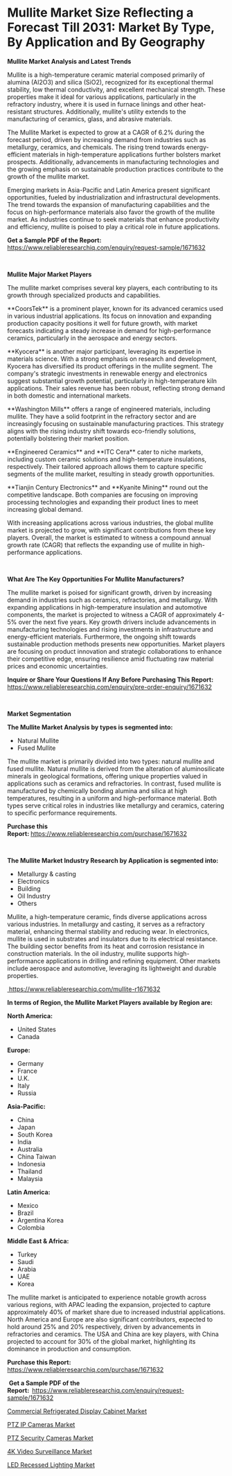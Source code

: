 <p><h1>Mullite Market Size Reflecting a Forecast Till 2031: Market By Type, By Application and By Geography</h1></p><p><strong>Mullite Market Analysis and Latest Trends</strong></p>
<p><p>Mullite is a high-temperature ceramic material composed primarily of alumina (Al2O3) and silica (SiO2), recognized for its exceptional thermal stability, low thermal conductivity, and excellent mechanical strength. These properties make it ideal for various applications, particularly in the refractory industry, where it is used in furnace linings and other heat-resistant structures. Additionally, mullite's utility extends to the manufacturing of ceramics, glass, and abrasive materials.</p><p>The Mullite Market is expected to grow at a CAGR of 6.2% during the forecast period, driven by increasing demand from industries such as metallurgy, ceramics, and chemicals. The rising trend towards energy-efficient materials in high-temperature applications further bolsters market prospects. Additionally, advancements in manufacturing technologies and the growing emphasis on sustainable production practices contribute to the growth of the mullite market.</p><p>Emerging markets in Asia-Pacific and Latin America present significant opportunities, fueled by industrialization and infrastructural developments. The trend towards the expansion of manufacturing capabilities and the focus on high-performance materials also favor the growth of the mullite market. As industries continue to seek materials that enhance productivity and efficiency, mullite is poised to play a critical role in future applications.</p></p>
<p><strong>Get a Sample PDF of the Report:&nbsp;</strong> <a href="https://www.reliableresearchiq.com/enquiry/request-sample/1671632?utm_campaign=1725&utm_medium=2&utm_source=Github&utm_content=ia&utm_term=19102024&utm_id=mullite">https://www.reliableresearchiq.com/enquiry/request-sample/1671632</a></p>
<p>&nbsp;</p>
<p><strong>Mullite Major Market Players</strong></p>
<p><p>The mullite market comprises several key players, each contributing to its growth through specialized products and capabilities. </p><p>**CoorsTek** is a prominent player, known for its advanced ceramics used in various industrial applications. Its focus on innovation and expanding production capacity positions it well for future growth, with market forecasts indicating a steady increase in demand for high-performance ceramics, particularly in the aerospace and energy sectors.</p><p>**Kyocera** is another major participant, leveraging its expertise in materials science. With a strong emphasis on research and development, Kyocera has diversified its product offerings in the mullite segment. The company's strategic investments in renewable energy and electronics suggest substantial growth potential, particularly in high-temperature kiln applications. Their sales revenue has been robust, reflecting strong demand in both domestic and international markets.</p><p>**Washington Mills** offers a range of engineered materials, including mullite. They have a solid footprint in the refractory sector and are increasingly focusing on sustainable manufacturing practices. This strategy aligns with the rising industry shift towards eco-friendly solutions, potentially bolstering their market position.</p><p>**Engineered Ceramics** and **ITC Cera** cater to niche markets, including custom ceramic solutions and high-temperature insulations, respectively. Their tailored approach allows them to capture specific segments of the mullite market, resulting in steady growth opportunities.</p><p>**Tianjin Century Electronics** and **Kyanite Mining** round out the competitive landscape. Both companies are focusing on improving processing technologies and expanding their product lines to meet increasing global demand.</p><p>With increasing applications across various industries, the global mullite market is projected to grow, with significant contributions from these key players. Overall, the market is estimated to witness a compound annual growth rate (CAGR) that reflects the expanding use of mullite in high-performance applications.</p></p>
<p>&nbsp;</p>
<p><strong>What Are The Key Opportunities For Mullite Manufacturers?</strong></p>
<p><p>The mullite market is poised for significant growth, driven by increasing demand in industries such as ceramics, refractories, and metallurgy. With expanding applications in high-temperature insulation and automotive components, the market is projected to witness a CAGR of approximately 4-5% over the next five years. Key growth drivers include advancements in manufacturing technologies and rising investments in infrastructure and energy-efficient materials. Furthermore, the ongoing shift towards sustainable production methods presents new opportunities. Market players are focusing on product innovation and strategic collaborations to enhance their competitive edge, ensuring resilience amid fluctuating raw material prices and economic uncertainties.</p></p>
<p><strong>Inquire or Share Your Questions If Any Before Purchasing This Report:</strong> <a href="https://www.reliableresearchiq.com/enquiry/pre-order-enquiry/1671632?utm_campaign=1725&utm_medium=2&utm_source=Github&utm_content=ia&utm_term=19102024&utm_id=mullite">https://www.reliableresearchiq.com/enquiry/pre-order-enquiry/1671632</a></p>
<p>&nbsp;</p>
<p><strong>Market Segmentation</strong></p>
<p><strong>The Mullite Market Analysis by types is segmented into:</strong></p>
<p><ul><li>Natural Mullite</li><li>Fused Mullite</li></ul></p>
<p><p>The mullite market is primarily divided into two types: natural mullite and fused mullite. Natural mullite is derived from the alteration of aluminosilicate minerals in geological formations, offering unique properties valued in applications such as ceramics and refractories. In contrast, fused mullite is manufactured by chemically bonding alumina and silica at high temperatures, resulting in a uniform and high-performance material. Both types serve critical roles in industries like metallurgy and ceramics, catering to specific performance requirements.</p></p>
<p><strong>Purchase this Report:&nbsp;</strong><a href="https://www.reliableresearchiq.com/purchase/1671632?utm_campaign=1725&utm_medium=2&utm_source=Github&utm_content=ia&utm_term=19102024&utm_id=mullite">https://www.reliableresearchiq.com/purchase/1671632</a></p>
<p>&nbsp;</p>
<p><strong>The Mullite Market Industry Research by Application is segmented into:</strong></p>
<p><ul><li>Metallurgy & casting</li><li>Electronics</li><li>Building</li><li>Oil Industry</li><li>Others</li></ul></p>
<p><p>Mullite, a high-temperature ceramic, finds diverse applications across various industries. In metallurgy and casting, it serves as a refractory material, enhancing thermal stability and reducing wear. In electronics, mullite is used in substrates and insulators due to its electrical resistance. The building sector benefits from its heat and corrosion resistance in construction materials. In the oil industry, mullite supports high-performance applications in drilling and refining equipment. Other markets include aerospace and automotive, leveraging its lightweight and durable properties.</p></p>
<p><a href="https://www.reliableresearchiq.com/mullite-r1671632?utm_campaign=1725&utm_medium=2&utm_source=Github&utm_content=ia&utm_term=19102024&utm_id=mullite">&nbsp;https://www.reliableresearchiq.com/mullite-r1671632</a></p>
<p><strong>In terms of Region, the Mullite Market Players available by Region are:</strong></p>
<p>
    <p> <strong> North America: </strong>
        <ul>
            <li>United States</li>
            <li>Canada</li>
        </ul>
        </p> 
    <p> <strong> Europe: </strong>
        <ul>
            <li>Germany</li>
            <li>France</li>
            <li>U.K.</li>
            <li>Italy</li>
            <li>Russia</li>
        </ul>
        </p> 
    <p> <strong> Asia-Pacific: </strong>
        <ul>
            <li>China</li>
            <li>Japan</li>
            <li>South Korea</li>
            <li>India</li>
            <li>Australia</li>
            <li>China Taiwan</li>
            <li>Indonesia</li>
            <li>Thailand</li>
            <li>Malaysia</li>
        </ul>
        </p> 
    <p> <strong> Latin America: </strong>
        <ul>
            <li>Mexico</li>
            <li>Brazil</li>
            <li>Argentina Korea</li>
            <li>Colombia</li>
        </ul>
        </p> 
    <p> <strong> Middle East & Africa: </strong>
        <ul>
            <li>Turkey</li>
            <li>Saudi</li>
            <li>Arabia</li>
            <li>UAE</li>
            <li>Korea</li>
        </ul>
    </p>
    </p>
<p><p>The mullite market is anticipated to experience notable growth across various regions, with APAC leading the expansion, projected to capture approximately 40% of market share due to increased industrial applications. North America and Europe are also significant contributors, expected to hold around 25% and 20% respectively, driven by advancements in refractories and ceramics. The USA and China are key players, with China projected to account for 30% of the global market, highlighting its dominance in production and consumption.</p></p>
<p><strong>Purchase this Report: </strong><a href="https://www.reliableresearchiq.com/purchase/1671632?utm_campaign=1725&utm_medium=2&utm_source=Github&utm_content=ia&utm_term=19102024&utm_id=mullite">https://www.reliableresearchiq.com/purchase/1671632</a></p>
<p>&nbsp;<strong>Get a Sample PDF of the Report:&nbsp;&nbsp;</strong><a href="https://www.reliableresearchiq.com/enquiry/request-sample/1671632?utm_campaign=1725&utm_medium=2&utm_source=Github&utm_content=ia&utm_term=19102024&utm_id=mullite">https://www.reliableresearchiq.com/enquiry/request-sample/1671632</a></p>
<p><strong></strong></p>
<p><p><a href="https://issuu.com/reportprime-2/docs/commercial-refrigerated-display-cab_dee045c20c5a06?utm_campaign=1725&utm_medium=2&utm_source=Github&utm_content=ia&utm_term=19102024&utm_id=mullite">Commercial Refrigerated Display Cabinet Market</a></p><p><a href="https://www.linkedin.com/pulse/global-ptz-ip-cameras-market-trends-forecasts-strategic-analysis-syqlf?utm_campaign=1725&utm_medium=2&utm_source=Github&utm_content=ia&utm_term=19102024&utm_id=mullite">PTZ IP Cameras Market</a></p><p><a href="https://www.linkedin.com/pulse/charting-future-comprehensive-analysis-global-ptz-security-cameras-camyf?utm_campaign=1725&utm_medium=2&utm_source=Github&utm_content=ia&utm_term=19102024&utm_id=mullite">PTZ Security Cameras Market</a></p><p><a href="https://www.linkedin.com/pulse/4k-video-surveillance-momentum-charting-149-cagr-path-2024-2031-bwr8f?utm_campaign=1725&utm_medium=2&utm_source=Github&utm_content=ia&utm_term=19102024&utm_id=mullite">4K Video Surveillance Market</a></p><p><a href="https://www.linkedin.com/pulse/global-led-recessed-lighting-market-opportunities-challenges2024-f2ihf?utm_campaign=1725&utm_medium=2&utm_source=Github&utm_content=ia&utm_term=19102024&utm_id=mullite">LED Recessed Lighting Market</a></p></p>